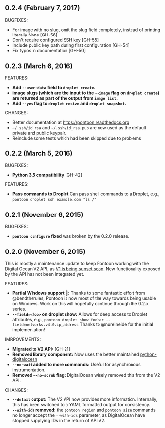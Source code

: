 ## 0.2.4 (February 7, 2017)

BUGFIXES:

   * For image with no slug, omit the slug field completely,
     instead of printing literally None [GH-56]
   * Don't require configured SSH key [GH-55]
   * Include public key path during first configuration [GH-54]
   * Fix typos in documentation [GH-50]

## 0.2.3 (March 6, 2016)

FEATURES:

   * **Add `--user-data` field to `droplet create`.**
   * **image slugs (which are the input to the `--image` flag on `droplet
	 create`) are returned as part of the output from `image list`.**
   * **Add `--yes` flag to `droplet resize` and `droplet snapshot`.**

CHANGES:

   * Better documentation at <https://pontoon.readthedocs.org>
   * `~/.ssh/id_rsa` and `~/.ssh/id_rsa.pub` are now used as the default
	 private and public keypair.
   * Reinclude some tests which had been skipped due to problems

## 0.2.2 (March 5, 2016)

BUGFIXES:

   * **Python 3.5 compatibility** [GH-42]

FEATURES:

   * **Pass commands to Droplet** Can pass shell commands to a Droplet, e.g.,
	 `pontoon droplet ssh example.com "ls /"`

## 0.2.1 (November 6, 2015)

BUGFIXES:

   * **`pontoon configure` fixed** was broken by the 0.2.0 release.

## 0.2.0 (November 6, 2015)

This is mostly a maintenance update to keep Pontoon working with the Digital Ocean V2 API, as [V1 is being sunset soon](https://github.com/duggan/pontoon/issues/21). New functionality exposed by the API has not been integrated yet.

FEATURES:

   * **Partial Windows support :tada::** Thanks to some fantastic effort from @bendtherules, Pontoon is now most of the way towards being usable on Windows. Work on this will hopefully continue through the 0.2.x series.
   * **`--field=<foo>` on droplet show:** Allows for deep access to Droplet attributes, e.g., `pontoon droplet show foobar --field=networks.v4.0.ip_address`
   Thanks to @nureineide for the initial implementation!

IMRPOVEMENTS:

   * **Migrated to V2 API:** [GH-21]
   * **Removed library component:** Now uses the better maintained [python-digitalocean](https://github.com/koalalorenzo/python-digitalocean)
   * **`--no-wait` added to more commands:** Useful for asynchronous instrumentation.
   * **Removed `--no-scrub` flag:** DigitalOcean wisely removed this from the V2 API.
	
CHANGES:

   * **`--detail` output:** The V2 API now provides more information. Internally,
   this has been switched to a YAML formatted output for consistency.
   * **`--with-ids` removed:** the `pontoon region` and `pontoon size` commands no longer accept the `--with-ids` parameter, as DigitalOcean have stopped supplying IDs in the return of API V2.
